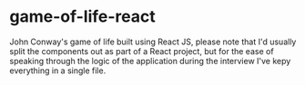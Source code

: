 # game-of-life-react
John Conway's game of life built using React JS, please note that I'd usually split the components out as part of a React project, but for the ease of speaking through the logic of the application during the interview I've kepy everything in a single file. 
